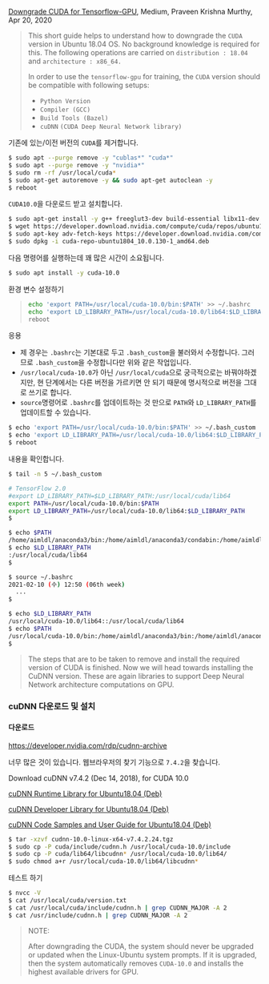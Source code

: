 



[Downgrade CUDA for Tensorflow-GPU](https://medium.com/@praveenkrishna/downgrade-cuda-for-tensorflow-gpu-17831db59099), Medium, Praveen Krishna Murthy, Apr 20, 2020

> This short guide helps to understand how to downgrade the `CUDA` version in Ubuntu 18.04 OS. No background knowledge is required for this. The following operations are carried on `distribution : 18.04` and `architecture : x86_64.`
>
> In order to use the `tensorflow-gpu` for training, the `CUDA` version should be compatible with following setups:
>
> - `Python Version`
> - `Compiler (GCC)`
> - `Build Tools (Bazel)`
> - `cuDNN` `(CUDA Deep Neural Network library)`

기존에 있는/이전 버전의 `CUDA`를 제거합니다.

```bash
$ sudo apt --purge remove -y "cublas*" "cuda*"
$ sudo apt --purge remove -y "nvidia*"
$ sudo rm -rf /usr/local/cuda*
$ sudo apt-get autoremove -y && sudo apt-get autoclean -y
$ reboot
```

`CUDA10.0`을 다운로드 받고 설치합니다.

```bash
$ sudo apt-get install -y g++ freeglut3-dev build-essential libx11-dev libxmu-dev libxi-dev libglu1-mesa libglu1-mesa-dev
$ wget https://developer.download.nvidia.com/compute/cuda/repos/ubuntu1804/x86_64/cuda-repo-ubuntu1804_10.0.130-1_amd64.deb
$ sudo apt-key adv-fetch-keys https://developer.download.nvidia.com/compute/cuda/repos/ubuntu1804/x86_64/7fa2af80.pub
$ sudo dpkg -i cuda-repo-ubuntu1804_10.0.130-1_amd64.deb
```

다음 명령어를 실행하는데 꽤 많은 시간이 소요됩니다.

```bash
$ sudo apt install -y cuda-10.0
```



환경 변수 설정하기

> ```bash
> echo 'export PATH=/usr/local/cuda-10.0/bin:$PATH' >> ~/.bashrc
> echo 'export LD_LIBRARY_PATH=/usr/local/cuda-10.0/lib64:$LD_LIBRARY_PATH' >> ~/.bashrc
> reboot
> ```

응용

* 제 경우는 `.bashrc`는 기본대로 두고 `.bash_custom`을 불러와서 수정합니다. 그러므로 `.bash_custom`을 수정합니다만 위와 같은 작업입니다.
* `/usr/local/cuda-10.0`가 아닌 `/usr/local/cuda`으로 궁극적으로는 바꿔야하겠지만, 현 단계에서는 다른 버전을 가르키면 안 되기 때문에 명시적으로 버전을 그대로 쓰기로 합니다.
* `source`명령어로 `.bashrc`를 업데이트하는 것 만으로 `PATH`와 `LD_LIBRARY_PATH`를 업데이트할 수 있습니다.

```bash
$ echo 'export PATH=/usr/local/cuda-10.0/bin:$PATH' >> ~/.bash_custom
$ echo 'export LD_LIBRARY_PATH=/usr/local/cuda-10.0/lib64:$LD_LIBRARY_PATH' >> ~/.bash_custom
$ reboot
```



내용을 확인합니다.

```bash
$ tail -n 5 ~/.bash_custom

# TensorFlow 2.0
#export LD_LIBRARY_PATH=$LD_LIBRARY_PATH:/usr/local/cuda/lib64
export PATH=/usr/local/cuda-10.0/bin:$PATH
export LD_LIBRARY_PATH=/usr/local/cuda-10.0/lib64:$LD_LIBRARY_PATH
$
```



```bash
$ echo $PATH
/home/aimldl/anaconda3/bin:/home/aimldl/anaconda3/condabin:/home/aimldl/.local/bin:/home/aimldl/bin:/usr/local/sbin:/usr/local/bin:/usr/sbin:/usr/bin:/sbin:/bin:/usr/games:/usr/local/games:/snap/bin:~/.ruby/bin
$ echo $LD_LIBRARY_PATH
:/usr/local/cuda/lib64
$
```



```bash
$ source ~/.bashrc
2021-02-10 (수) 12:50 (06th week)
  ...
$
```



```bash
$ echo $LD_LIBRARY_PATH
/usr/local/cuda-10.0/lib64::/usr/local/cuda/lib64
$ echo $PATH
/usr/local/cuda-10.0/bin:/home/aimldl/anaconda3/bin:/home/aimldl/anaconda3/condabin:/home/aimldl/.local/bin:/home/aimldl/bin:/usr/local/sbin:/usr/local/bin:/usr/sbin:/usr/bin:/sbin:/bin:/usr/games:/usr/local/games:/snap/bin:~/.ruby/bin:~/.ruby/bin
$ 
```



> The steps that are to be taken to remove and install the required version of CUDA is finished. Now we will head towards installing the CuDNN version. These are again libraries to support Deep Neural Network architecture computations on GPU.

### cuDNN 다운로드 및 설치

#### 다운로드

https://developer.nvidia.com/rdp/cudnn-archive

너무 많은 것이 있습니다. 웹브라우저의 찾기 기능으로 `7.4.2`을 찾습니다.



Download cuDNN v7.4.2 (Dec 14, 2018), for CUDA 10.0



[cuDNN Runtime Library for Ubuntu18.04 (Deb)](https://developer.nvidia.com/compute/machine-learning/cudnn/secure/v7.4.2/prod/10.0_20181213/Ubuntu18_04-x64/libcudnn7_7.4.2.24-1%2Bcuda10.0_amd64.deb)

[cuDNN Developer Library for Ubuntu18.04 (Deb)](https://developer.nvidia.com/compute/machine-learning/cudnn/secure/v7.4.2/prod/10.0_20181213/Ubuntu18_04-x64/libcudnn7-dev_7.4.2.24-1%2Bcuda10.0_amd64.deb)

[cuDNN Code Samples and User Guide for Ubuntu18.04 (Deb)](https://developer.nvidia.com/compute/machine-learning/cudnn/secure/v7.4.2/prod/10.0_20181213/Ubuntu18_04-x64/libcudnn7-doc_7.4.2.24-1%2Bcuda10.0_amd64.deb)





```bash
$ tar -xzvf cudnn-10.0-linux-x64-v7.4.2.24.tgz
$ sudo cp -P cuda/include/cudnn.h /usr/local/cuda-10.0/include
$ sudo cp -P cuda/lib64/libcudnn* /usr/local/cuda-10.0/lib64/
$ sudo chmod a+r /usr/local/cuda-10.0/lib64/libcudnn*
```



테스트 하기

```bash
$ nvcc -V
$ cat /usr/local/cuda/version.txt
$ cat /usr/local/cuda/include/cudnn.h | grep CUDNN_MAJOR -A 2
$ cat /usr/include/cudnn.h | grep CUDNN_MAJOR -A 2
```



> NOTE:
>
> After downgrading the CUDA, the system should never be upgraded or updated when the Linux-Ubuntu system prompts. If it is upgraded, then the system automatically removes `CUDA-10.0` and installs the highest available drivers for GPU.